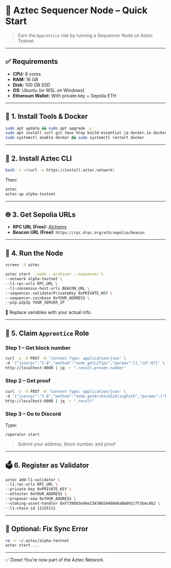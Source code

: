 # 🚀 Aztec Sequencer Node – Quick Start

> Earn the `Apprentice` role by running a Sequencer Node on Aztec Testnet.

---

## ✅ Requirements

- **CPU:** 8 cores  
- **RAM:** 16 GB  
- **Disk:** 100 GB SSD  
- **OS:** Ubuntu (or WSL on Windows)  
- **Ethereum Wallet:** With private key + Sepolia ETH  

---

## 🔧 1. Install Tools & Docker

```bash
sudo apt update && sudo apt upgrade -y
sudo apt install curl git tmux htop build-essential jq docker.io docker-compose -y
sudo systemctl enable docker && sudo systemctl restart docker
```

---

## 🧱 2. Install Aztec CLI

```bash
bash -i <(curl -s https://install.aztec.network)
```

Then:
```bash
aztec
aztec-up alpha-testnet
```

---

## 🌐 3. Get Sepolia URLs

- **RPC URL (Free):** [Alchemy](https://dashboard.alchemy.com/)  
- **Beacon URL (Free):** `https://rpc.drpc.org/eth/sepolia/beacon`

---

## 🏃 4. Run the Node

```bash
screen -S aztec

aztec start --node --archiver --sequencer \
--network alpha-testnet \
--l1-rpc-urls RPC_URL \
--l1-consensus-host-urls BEACON_URL \
--sequencer.validatorPrivateKey 0xPRIVATE_KEY \
--sequencer.coinbase 0xYOUR_ADDRESS \
--p2p.p2pIp YOUR_SERVER_IP
```

🔁 Replace variables with your actual info.

---

## 🏅 5. Claim `Apprentice` Role

### Step 1 – Get block number
```bash
curl -s -X POST -H 'Content-Type: application/json' \
-d '{"jsonrpc":"2.0","method":"node_getL2Tips","params":[],"id":67}' \
http://localhost:8080 | jq -r ".result.proven.number"
```

### Step 2 – Get proof
```bash
curl -s -X POST -H 'Content-Type: application/json' \
-d '{"jsonrpc":"2.0","method":"node_getArchiveSiblingPath","params":["BLOCK","BLOCK"],"id":67}' \
http://localhost:8080 | jq -r ".result"
```

### Step 3 – Go to Discord  
Type:
```
/operator start
```
> Submit your address, block number, and proof

---

## 🗳️ 6. Register as Validator

```bash
aztec add-l1-validator \
--l1-rpc-urls RPC_URL \
--private-key 0xPRIVATE_KEY \
--attester 0xYOUR_ADDRESS \
--proposer-eoa 0xYOUR_ADDRESS \
--staking-asset-handler 0xF739D03e98e23A7B65940848aBA8921fF3bAc4b2 \
--l1-chain-id 11155111
```

---

## 🧹 Optional: Fix Sync Error

```bash
rm -r ~/.aztec/alpha-testnet
aztec start ...
```

---

✅ Done! You’re now part of the Aztec Network.
